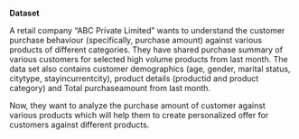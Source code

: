 **Dataset**


A retail company “ABC Private Limited” wants to understand the customer purchase behaviour (specifically, purchase amount) against various products of different categories. They have shared purchase summary of various customers for selected high volume products from last month.
The data set also contains customer demographics (age, gender, marital status, citytype, stayincurrentcity), product details (productid and product category) and Total purchaseamount from last month.

Now, they want to analyze  the purchase amount of customer against various products which will help them to create personalized offer for customers against different products.
